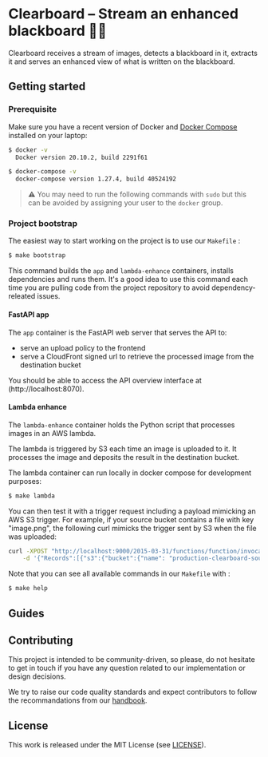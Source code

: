 # Clearboard – Stream an enhanced blackboard 👨‍🏫

Clearboard receives a stream of images, detects a blackboard in it, extracts it and serves
an enhanced view of what is written on the blackboard.

## Getting started

### Prerequisite

Make sure you have a recent version of Docker and
[Docker Compose](https://docs.docker.com/compose/install) installed on your laptop:

```bash
$ docker -v
  Docker version 20.10.2, build 2291f61

$ docker-compose -v
  docker-compose version 1.27.4, build 40524192
```

>⚠️ You may need to run the following commands with `sudo` but this can be
>avoided by assigning your user to the `docker` group.

### Project bootstrap

The easiest way to start working on the project is to use our `Makefile` :
```bash
$ make bootstrap
```

This command builds the `app` and `lambda-enhance` containers, installs
dependencies and runs them. It's a good idea to use this command each time
you are pulling code from the project repository to avoid dependency-releated
issues.

#### FastAPI app

The `app` container is the FastAPI web server that serves the API to:

- serve an upload policy to the frontend
- serve a CloudFront signed url to retrieve the processed image from the destination bucket

You should be able to access the API overview interface at (http://localhost:8070).

#### Lambda enhance

The `lambda-enhance` container holds the Python script that processes images in an AWS lambda.

The lambda is triggered by S3 each time an image is uploaded to it. It processes the image and
deposits the result in the destination bucket.

The lambda container can run locally in docker compose for development purposes:

```bash
$ make lambda
```

You can then test it with a trigger request including a payload mimicking an AWS S3 trigger.
For example, if your source bucket contains a file with key "image.png", the following
curl mimicks the trigger sent by S3 when the file was uploaded:

```bash
curl -XPOST "http://localhost:9000/2015-03-31/functions/function/invocations" \
    -d '{"Records":[{"s3":{"bucket":{"name": "production-clearboard-source-fun"}, "object":{"key": "image.png"}}}]}'
```

Note that you can see all available commands in our `Makefile` with :

```bash
$ make help
```

## Guides

## Contributing

This project is intended to be community-driven, so please, do not hesitate to
get in touch if you have any question related to our implementation or design
decisions.

We try to raise our code quality standards and expect contributors to follow
the recommandations from our
[handbook](https://openfun.gitbooks.io/handbook/content).

## License

This work is released under the MIT License (see [LICENSE](./LICENSE)).
